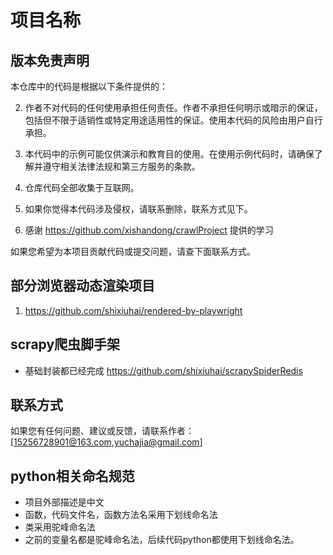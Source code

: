 # 项目名称

## 版本免责声明

本仓库中的代码是根据以下条件提供的：

2. 作者不对代码的任何使用承担任何责任。作者不承担任何明示或暗示的保证，包括但不限于适销性或特定用途适用性的保证。使用本代码的风险由用户自行承担。

3. 本代码中的示例可能仅供演示和教育目的使用。在使用示例代码时，请确保了解并遵守相关法律法规和第三方服务的条款。
4. 仓库代码全部收集于互联网。
5. 如果你觉得本代码涉及侵权，请联系删除，联系方式见下。
6. 感谢 https://github.com/xishandong/crawlProject 提供的学习

如果您希望为本项目贡献代码或提交问题，请查下面联系方式。

## 部分浏览器动态渲染项目
1. https://github.com/shixiuhai/rendered-by-playwright
## scrapy爬虫脚手架
* 基础封装都已经完成 https://github.com/shixiuhai/scrapySpiderRedis
## 联系方式

如果您有任何问题、建议或反馈，请联系作者：[15256728901@163.com,yuchajia@gmail.com]



## python相关命名规范
* 项目外部描述是中文
* 函数，代码文件名，函数方法名采用下划线命名法
* 类采用驼峰命名法
* 之前的变量名都是驼峰命名法，后续代码python都使用下划线命名法。
